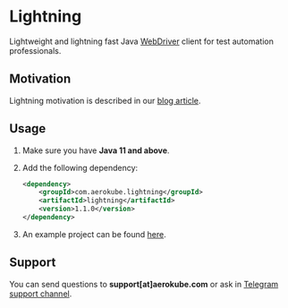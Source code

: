 # Lightning

Lightweight and lightning fast Java [WebDriver](https://www.w3.org/TR/webdriver/) client for test automation professionals.

## Motivation

Lightning motivation is described in our [blog article](https://blog.aerokube.com/selenium-lightning-fast-client-libraries-bc6404414b13).

## Usage

1. Make sure you have **Java 11 and above**.
2. Add the following dependency:

    ```xml
    <dependency>
        <groupId>com.aerokube.lightning</groupId>
        <artifactId>lightning</artifactId>
        <version>1.1.0</version>
    </dependency>
    ```

3. An example project can be found [here](https://github.com/aerokube/lightning-java-examples).

## Support

You can send questions to **support[at]aerokube.com** or ask in [Telegram support channel](https://t.me/aerokube).
